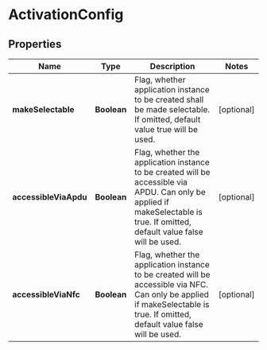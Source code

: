 # ActivationConfig

## Properties
Name | Type | Description | Notes
------------ | ------------- | ------------- | -------------
**makeSelectable** | **Boolean** | Flag, whether application instance to be created shall be made selectable. If omitted, default value true will be used. |  [optional]
**accessibleViaApdu** | **Boolean** | Flag, whether the application instance to be created will be accessible via APDU. Can only be applied if makeSelectable is true. If omitted, default value false will be used. |  [optional]
**accessibleViaNfc** | **Boolean** | Flag, whether the application instance to be created will be accessible via NFC. Can only be applied if makeSelectable is true. If omitted, default value false will be used. |  [optional]
